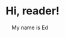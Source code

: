 # Hi, reader! 
<img src="https://raw.githubusercontent.com/MartinHeinz/MartinHeinz/master/wave.gif" width="12px">
My name is Ed
